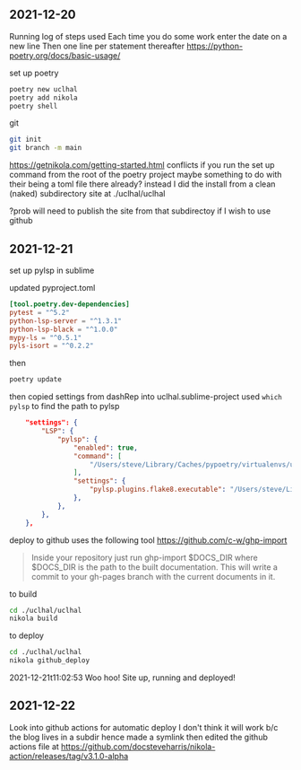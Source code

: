 ## 2021-12-20
Running log of steps used 
Each time you do some work enter the date on a new line
Then one line per statement thereafter
https://python-poetry.org/docs/basic-usage/

set up poetry
```sh
poetry new uclhal
poetry add nikola
poetry shell
```

git
```sh
git init
git branch -m main
```

https://getnikola.com/getting-started.html
conflicts if you run the set up command from the root of the poetry project
maybe something to do with their being a toml file there already?
instead I did the install from a clean (naked) subdirectory
site at ./uclhal/uclhal

?prob will need to publish the site from that subdirectoy if I wish to use github



## 2021-12-21
set up pylsp in sublime

updated pyproject.toml
```toml
[tool.poetry.dev-dependencies]
pytest = "^5.2"
python-lsp-server = "^1.3.1"
python-lsp-black = "^1.0.0"
mypy-ls = "^0.5.1"
pyls-isort = "^0.2.2"
```
then
```sh
poetry update
```

then
copied settings from dashRep into uclhal.sublime-project
used `which pylsp` to find the path to pylsp
```json
	"settings": {
        "LSP": {
            "pylsp": {
                "enabled": true,
                "command": [
                    "/Users/steve/Library/Caches/pypoetry/virtualenvs/uclhal-XMZ_bNmG-py3.9/bin/pylsp",
                ],
                "settings": {
                    "pylsp.plugins.flake8.executable": "/Users/steve/Library/Caches/pypoetry/virtualenvs/uclhal-XMZ_bNmG-py3.9/bin/flake8",
                },
            },
        },
    },
```


deploy to github
uses the following tool
https://github.com/c-w/ghp-import

> Inside your repository just run ghp-import $DOCS_DIR where $DOCS_DIR is the path to the built documentation. This will write a commit to your gh-pages branch with the current documents in it.


to build
```sh
cd ./uclhal/uclhal
nikola build
```

to deploy
```sh
cd ./uclhal/uclhal
nikola github_deploy
```

2021-12-21t11:02:53
Woo hoo!
Site up, running and deployed!

## 2021-12-22
Look into github actions for automatic deploy
I don't think it will work b/c the blog lives in a subdir
hence made a symlink
then edited the github actions file at
https://github.com/docsteveharris/nikola-action/releases/tag/v3.1.0-alpha


